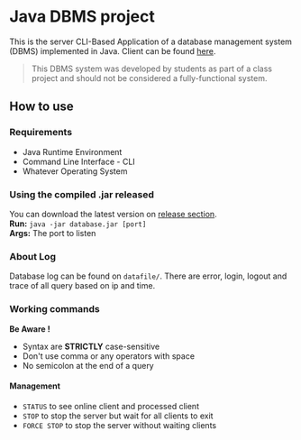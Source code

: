# Java DBMS project

This is the server CLI-Based Application of a database management system (DBMS) implemented in Java.
Client can be found <a href='https://github.com/mendrika261/databaseClient'>here</a>.

> This DBMS system was developed by students as part of a class project and should not be considered a fully-functional system.


## How to use

### Requirements
* Java Runtime Environment
* Command Line Interface - CLI
* Whatever Operating System

### Using the compiled .jar released
You can download the latest version on <a href='https://github.com/mendrika261/database/releases'>release section</a>.<br>
**Run:** `java -jar database.jar [port]`<br>
**Args:** The port to listen

### About Log
Database log can be found on `datafile/`.
There are error, login, logout and trace of all query based on ip and time.

### Working commands
**Be Aware !** <br>
- Syntax are <b>STRICTLY</b> case-sensitive
- Don't use comma or any operators with space
- No semicolon at the end of a query

#### Management
- `STATUS` to see online client and processed client
- `STOP` to stop the server but wait for all clients to exit
- `FORCE STOP` to stop the server without waiting clients
